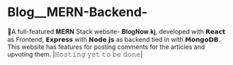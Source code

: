 # Blog__MERN-Backend-
🚀A full-featured 𝐌𝐄𝐑𝐍 Stack website- 𝐁𝐥𝐨𝐠𝐍𝐨𝐰.𝐤𝐣, developed with 𝗥𝗲𝗮𝗰𝘁 as Frontend, 𝗘𝘅𝗽𝗿𝗲𝘀𝘀 with 𝗡𝗼𝗱𝗲.𝗷𝘀 as backend tied in with 𝗠𝗼𝗻𝗴𝗼𝗗𝗕.  
This website has features for posting comments for the articles and upvoting them.
|𝙷𝚘𝚜𝚝𝚒𝚗𝚐 𝚢𝚎𝚝 𝚝𝚘 𝚋𝚎 𝚍𝚘𝚗𝚎|
